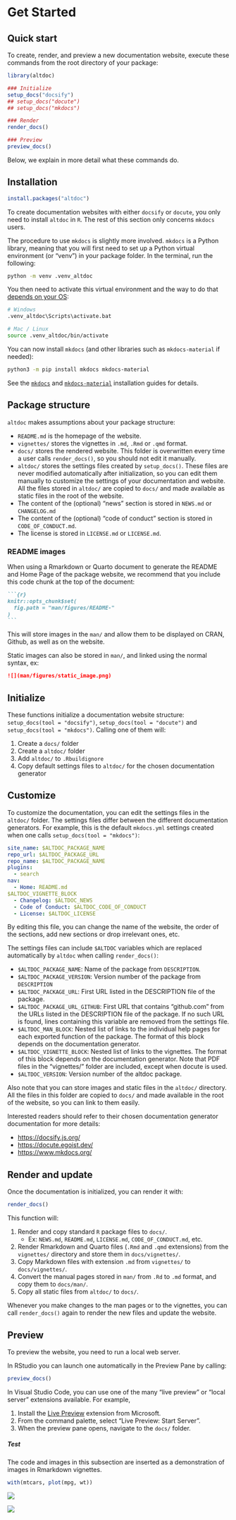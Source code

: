 
# Get Started

## Quick start

To create, render, and preview a new documentation website, execute
these commands from the root directory of your package:

``` r
library(altdoc)

### Initialize
setup_docs("docsify")
## setup_docs("docute")
## setup_docs("mkdocs")

### Render
render_docs()

### Preview
preview_docs()
```

Below, we explain in more detail what these commands do.

## Installation

``` r
install.packages("altdoc")
```

To create documentation websites with either `docsify` or `docute`, you
only need to install `altdoc` in `R`. The rest of this section only
concerns `mkdocs` users.

The procedure to use `mkdocs` is slightly more involved. `mkdocs` is a
Python library, meaning that you will first need to set up a Python
virtual environment (or “venv”) in your package folder. In the terminal,
run the following:

``` bash
python -m venv .venv_altdoc
```

You then need to activate this virtual environment and the way to do
that [depends on your
OS](https://docs.python.org/3/library/venv.html#how-venvs-work):

``` bash
# Windows
.venv_altdoc\Scripts\activate.bat

# Mac / Linux
source .venv_altdoc/bin/activate
```

You can now install `mkdocs` (and other libraries such as
`mkdocs-material` if needed):

``` bash
python3 -m pip install mkdocs mkdocs-material
```

See the [`mkdocs`](https://www.mkdocs.org/user-guide/installation/) and
[`mkdocs-material`](https://squidfunk.github.io/mkdocs-material/getting-started/#with-pip)
installation guides for details.

## Package structure

`altdoc` makes assumptions about your package structure:

-   `README.md` is the homepage of the website.
-   `vignettes/` stores the vignettes in `.md`, `.Rmd` or `.qmd` format.
-   `docs/` stores the rendered website. This folder is overwritten
    every time a user calls `render_docs()`, so you should not edit it
    manually.
-   `altdoc/` stores the settings files created by `setup_docs()`. These
    files are never modified automatically after initialization, so you
    can edit them manually to customize the settings of your
    documentation and website. All the files stored in `altdoc/` are
    copied to `docs/` and made available as static files in the root of
    the website.  
-   The content of the (optional) “news” section is stored in `NEWS.md`
    or `CHANGELOG.md`
-   The content of the (optional) “code of conduct” section is stored in
    `CODE_OF_CONDUCT.md`.
-   The license is stored in `LICENSE.md` or `LICENSE.md`.

### README images

When using a Rmarkdown or Quarto document to generate the README and
Home Page of the package website, we recommend that you include this
code chunk at the top of the document:

```` markdown
```{r}
knitr::opts_chunk$set(
  fig.path = "man/figures/README-"
)
```
````

This will store images in the `man/` and allow them to be displayed on
CRAN, Github, as well as on the website.

Static images can also be stored in `man/`, and linked using the normal
syntax, ex:

``` markdown
![](man/figures/static_image.png)
```

## Initialize

These functions initialize a documentation website structure:
`setup_docs(tool = "docsify")`, `setup_docs(tool = "docute")` and
`setup_docs(tool = "mkdocs")`. Calling one of them will:

1.  Create a `docs/` folder
2.  Create a `altdoc/` folder
3.  Add `altdoc/` to `.Rbuildignore`
4.  Copy default settings files to `altdoc/` for the chosen
    documentation generator

## Customize

To customize the documentation, you can edit the settings files in the
`altdoc/` folder. The settings files differ between the different
documentation generators. For example, this is the default `mkdocs.yml`
settings created when one calls `setup_docs(tool = "mkdocs")`:

``` yaml
site_name: $ALTDOC_PACKAGE_NAME
repo_url: $ALTDOC_PACKAGE_URL
repo_name: $ALTDOC_PACKAGE_NAME
plugins:
  - search
nav:
  - Home: README.md
$ALTDOC_VIGNETTE_BLOCK
  - Changelog: $ALTDOC_NEWS
  - Code of Conduct: $ALTDOC_CODE_OF_CONDUCT
  - License: $ALTDOC_LICENSE
```

By editing this file, you can change the name of the website, the order
of the sections, add new sections or drop irrelevant ones, etc.

The settings files can include `$ALTDOC` variables which are replaced
automatically by `altdoc` when calling `render_docs()`:

-   `$ALTDOC_PACKAGE_NAME`: Name of the package from `DESCRIPTION`.
-   `$ALTDOC_PACKAGE_VERSION`: Version number of the package from
    `DESCRIPTION`
-   `$ALTDOC_PACKAGE_URL`: First URL listed in the DESCRIPTION file of
    the package.
-   `$ALTDOC_PACKAGE_URL_GITHUB`: First URL that contains “github.com”
    from the URLs listed in the DESCRIPTION file of the package. If no
    such URL is found, lines containing this variable are removed from
    the settings file.
-   `$ALTDOC_MAN_BLOCK`: Nested list of links to the individual help
    pages for each exported function of the package. The format of this
    block depends on the documentation generator.
-   `$ALTDOC_VIGNETTE_BLOCK`: Nested list of links to the vignettes. The
    format of this block depends on the documentation generator. Note
    that PDF files in the “vignettes/” folder are included, except when
    docute is used.
-   `$ALTDOC_VERSION`: Version number of the altdoc package.

Also note that you can store images and static files in the `altdoc/`
directory. All the files in this folder are copied to `docs/` and made
available in the root of the website, so you can link to them easily.

Interested readers should refer to their chosen documentation generator
documentation for more details:

-   https://docsify.js.org/
-   https://docute.egoist.dev/
-   https://www.mkdocs.org/

## Render and update

Once the documentation is initialized, you can render it with:

``` r
render_docs()
```

This function will:

1.  Render and copy standard `R` package files to `docs/`.
    -   Ex: `NEWS.md`, `README.md`, `LICENSE.md`, `CODE_OF_CONDUCT.md`,
        etc.
2.  Render Rmarkdown and Quarto files (`.Rmd` and `.qmd` extensions)
    from the `vignettes/` directory and store them in `docs/vignettes/`.
3.  Copy Markdown files with extension `.md` from `vignettes/` to
    `docs/vignettes/`.
4.  Convert the manual pages stored in `man/` from `.Rd` to `.md`
    format, and copy them to `docs/man/`.  
5.  Copy all static files from `altdoc/` to `docs/`.

Whenever you make changes to the man pages or to the vignettes, you can
call `render_docs()` again to render the new files and update the
website.

## Preview

To preview the website, you need to run a local web server.

In RStudio you can launch one automatically in the Preview Pane by
calling:

``` r
preview_docs()
```

In Visual Studio Code, you can use one of the many “live preview” or
“local server” extensions available. For example,

1.  Install the [Live
    Preview](https://marketplace.visualstudio.com/items?itemName=ms-vscode.live-server)
    extension from Microsoft.
2.  From the command palette, select “Live Preview: Start Server”.
3.  When the preview pane opens, navigate to the `docs/` folder.

##### Test

The code and images in this subsection are inserted as a demonstration
of images in Rmarkdown vignettes.

``` r
with(mtcars, plot(mpg, wt))
```

![](vignettes/get-started.markdown_strict_files/figure-markdown_strict/unnamed-chunk-2-1.png)

![](images/altdoc_logo_web.png)
